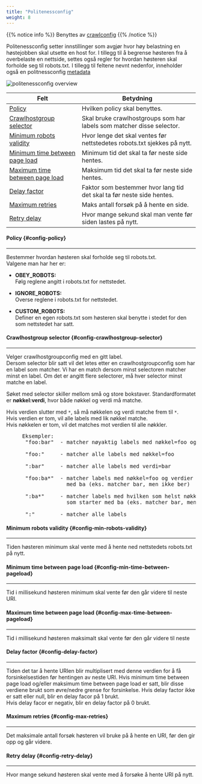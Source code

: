 ```yaml
---
title: "Politenessconfig"
weight: 8
---
```


{{% notice info %}}
Benyttes av [crawlconfig](../crawlconfig)
{{% /notice %}}  

Politenessconfig setter innstillinger som avgjør hvor høy belastning en høstejobben skal utsette en host for.
I tillegg til å begrense høsteren fra å overbelaste en nettside, settes også regler for hvordan høsteren skal forholde
seg til robots.txt. I tillegg til feltene nevnt nedenfor, inneholder også en politnessconfig [metadata](../#veidemann-meta)

![politenessconfig overview](/veidemann/docs/img/politenessconfig/veidemann_dashboard_politenessconfig_overview.png)  


Felt                                                                | Betydning
--------------------------------------------------------------------|-----------------------------------------
[Policy](#config-policy)                                            | Hvilken policy skal benyttes.
[Crawlhostgroup selector](#config-crawlhostgroup-selector)          | Skal bruke crawlhostgroups som har labels som matcher disse selector.
[Minimum robots validity](#config-min-robots-validity)              | Hvor lenge det skal ventes før nettstedetes robots.txt sjekkes på nytt.
[Minimum time between page load](#config-min-time-between-pageload) | Minimum tid det skal ta før neste side hentes.
[Maximum time between page load](#config-max-time-between-pageload) | Maksimum tid det skal ta før neste side hentes.
[Delay factor](#config-delay-factor)                                | Faktor som bestemmer hvor lang tid det skal ta før neste side hentes.
[Maximum retries](#config-max-retries)                              | Maks antall forsøk på å hente en side.
[Retry delay](#config-retry-delay)                                  | Hvor mange sekund skal man vente før siden lastes på nytt.


#### Policy {#config-policy}
----------------------------  

Bestemmer hvordan høsteren skal forholde seg til robots.txt.  
Valgene man har her er:  

- **OBEY_ROBOTS:**  
  Følg reglene angitt i robots.txt for nettstedet.  

- **IGNORE_ROBOTS:**  
  Overse reglene i robots.txt for nettstedet.

- **CUSTOM_ROBOTS:**  
  Definer en egen robots.txt som høsteren skal benytte i stedet for den som nettstedet har satt. 

#### Crawlhostgroup selector {#config-crawlhostgroup-selector}
--------------------------------------------------------------

Velger crawlhostgroupconfig med en gitt label.  
Dersom selector blir satt vil det letes etter en crawlhostgroupconfig som har en label som matcher.
Vi har en match dersom minst selectoren matcher minst en label. Om det er angitt flere selectorer, må hver selector
minst matche en label.  

Søket med selector skiller mellom små og store bokstaver. Standardformatet er **nøkkel:verdi**, 
hvor både nøkkel og verdi må matche.

Hvis verdien slutter med <code>&ast;</code>, så må nøkkelen og verdi matche frem til <code>&ast;</code>.  
Hvis verdien er tom, vil alle labels med lik nøkkel matche.  
Hvis nøkkelen er tom, vil det matches mot verdien til alle nøkkler.

<pre>
     Eksempler:  
      "foo:bar"  - matcher nøyaktig labels med nøkkel=foo og verdi=bar  
        
      "foo:"     - matcher alle labels med nøkkel=foo  
        
      ":bar"     - matcher alle labels med verdi=bar  
        
      "foo:ba*"  - matcher labels med nøkkel=foo og verdier som starter 
                   med ba (eks. matcher bar, men ikke ber)  
                     
      ":ba*"     - matcher labels med hvilken som helst nøkkel og verdier 
                   som starter med ba (eks. matcher bar, men ikke ber)  
                     
      ":"        - matcher alle labels
</pre>

#### Minimum robots validity {#config-min-robots-validity}
----------------------------------------------------------
Tiden høsteren minimum skal vente med å hente ned nettstedets robots.txt på nytt. 

#### Minimum time between page load {#config-min-time-between-pageload}
-----------------------------------------------------------------------

Tid i millisekund høsteren minimum skal vente før den går videre til neste URI.

#### Maximum time between page load {#config-max-time-between-pageload}
-----------------------------------------------------------------------
Tid i millisekund høsteren maksimalt skal vente før den går videre til neste

#### Delay factor {#config-delay-factor}
----------------------------------------

Tiden det tar å hente URIen blir multiplisert med denne verdien for å få forsinkelsestiden før hentingen av neste URI.
Hvis minimum time between page load og/eller maksimum time between page load er satt, blir disse verdiene brukt som
øvre/nedre grense for forsinkelse.
Hvis delay factor ikke er satt eller null, blir en delay facor på 1 brukt.   
Hvis delay facor er negativ, blir en delay factor på 0 brukt.


#### Maximum retries {#config-max-retries}
------------------------------------------
Det maksimale antall forsøk høsteren vil bruke på å hente en URI, før den gir opp og går videre.


#### Retry delay {#config-retry-delay}
--------------------------------------
Hvor mange sekund høsteren skal vente med å forsøke å hente URI på nytt.

    
 
